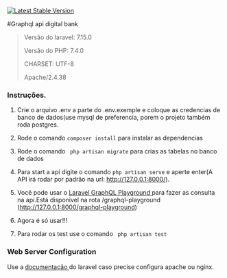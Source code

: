 <p>
<a href="https://packagist.org/packages/laravel/framework"><img src="https://poser.pugx.org/laravel/framework/v/stable.svg" alt="Latest Stable Version"></a>
</p>

#Graphql api digital bank


> Versão do laravel: 7.15.0
>
> Versão do PHP: 7.4.0
>
> CHARSET: UTF-8
>
> Apache/2.4.38


### Instruções.


1.  Crie o arquivo .env a parte do .env.exemple e coloque as credencias de banco de dados(use mysql de preferencia, porem o projeto também roda postgres.

2.  Rode o comando `composer install` para instalar as dependencias

3.  Rode o comando ` php artisan migrate` para crias as tabelas no banco de dados

4.  Para start a api digite o comando `php artisan serve` e aperte enter(A API irá rodar por padrão na url: http://127.0.0.1:8000/).

5.  Você pode usar o [Laravel GraphQL Playground ](https://github.com/mll-lab/laravel-graphql-playground) para fazer as consulta na api.Está disponivel na rota /graphql-playground (http://127.0.0.1:8000/graphql-playground)

6.  Agora é só usar!!!

7.  Para rodar os test use o comando ` php artisan test`


### Web Server Configuration

Use a [documentação ](https://laravel.com/docs/7.x/installation#web-server-configuration) do laravel caso precise configura apache ou nginx.


